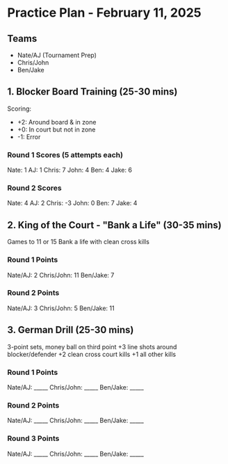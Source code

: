 # Practice Plan - February 11, 2025

## Teams
- Nate/AJ (Tournament Prep)
- Chris/John
- Ben/Jake

## 1. Blocker Board Training (25-30 mins)
Scoring:
- +2: Around board & in zone
- +0: In court but not in zone
- -1: Error

### Round 1 Scores (5 attempts each)
Nate: 1
AJ: 1
Chris: 7
John: 4
Ben: 4
Jake: 6

### Round 2 Scores
Nate: 4
AJ: 2
Chris: -3
John: 0
Ben: 7
Jake: 4


## 2. King of the Court - "Bank a Life" (30-35 mins)
Games to 11 or 15
Bank a life with clean cross kills


### Round 1 Points
Nate/AJ: 2
Chris/John: 11
Ben/Jake: 7

### Round 2 Points
Nate/AJ: 3
Chris/John: 5
Ben/Jake: 11

## 3. German Drill (25-30 mins)
3-point sets, money ball on third point
+3 line shots around blocker/defender
+2 clean cross court kills
+1 all other kills

### Round 1 Points
Nate/AJ: _____
Chris/John: _____
Ben/Jake: _____

### Round 2 Points
Nate/AJ: _____
Chris/John: _____
Ben/Jake: _____

### Round 3 Points
Nate/AJ: _____
Chris/John: _____
Ben/Jake: _____
